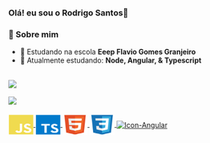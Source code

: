 ### Olá! eu sou o Rodrigo Santos👋

 <h3> 👀 Sobre mim </h3>

- 📖 Estudando na escola **Eeep Flavio Gomes Granjeiro**
- 🔭 Atualmente estudando:  **Node, Angular, & Typescript**

 <div>
  <a href="https://github.com/rodrigosant0s">
   
  <br>
   <img height="180em" src="https://github-readme-stats.vercel.app/api?username=rodrigosant0s&show_icons=true&theme=onedark&include_all_commits=true&count_private=true"/>
  </br> <p></p>
  <img height="180em" src="https://github-readme-stats.vercel.app/api/top-langs/?username=rodrigosant0s&layout=compact&langs_count=7&theme=onedark"/>
</div>
 
 
 <div style="display: inline_block"><br>
  <img align="center" alt="Icon-Js" height="40" width="50" src="https://raw.githubusercontent.com/devicons/devicon/master/icons/javascript/javascript-plain.svg">
  <img align="center" alt="Icon-Ts" height="40" width="50" src="https://raw.githubusercontent.com/devicons/devicon/master/icons/typescript/typescript-plain.svg">
  <img align="center" alt="Icon-HTML" height="40" width="50" src="https://raw.githubusercontent.com/devicons/devicon/master/icons/html5/html5-original.svg">
  <img align="center" alt="Icon-CSS" height="40" width="50" src="https://raw.githubusercontent.com/devicons/devicon/master/icons/css3/css3-original.svg">
  <img align="center" alt="Icon-Angular" height="40" width="50" src="https://cdn.jsdelivr.net/gh/devicons/devicon/icons/angularjs/angularjs-plain.svg">
</div>
  
